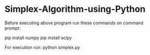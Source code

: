 # Simplex-Algorithm-using-Python
Before executing above program run these commands on command prompt:

pip install numpy
pip install scipy


For execution run: python simplex.py
